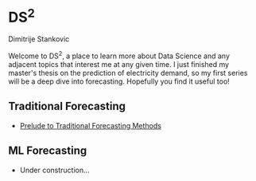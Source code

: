# $\text{DS}^2$

Dimitrije Stankovic

Welcome to $\text{DS}^2$, a place to learn more about Data Science and any adjacent topics that interest me at any given time. I just finished my master's thesis on the prediction of electricity demand, so my first series will be a deep dive into forecasting. Hopefully you find it useful too!

## Traditional Forecasting

- [Prelude to Traditional Forecasting Methods](/preliminaries)

## ML Forecasting

- Under construction...
